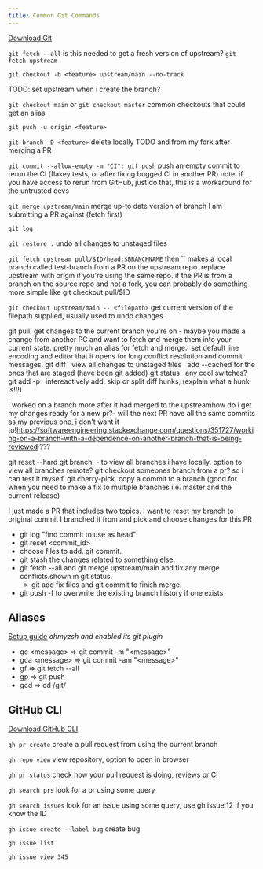 ```yaml
---
title: Common Git Commands
---
```


[Download Git](https://git-scm.com/downloads)

`git fetch --all`
  is this needed to get a fresh version of upstream? `git fetch upstream`

`git checkout -b <feature> upstream/main --no-track`

TODO: set upstream when i create the branch?

`git checkout main` or `git checkout master`
  common checkouts that could get an alias

`git push -u origin <feature>`

`git branch -D <feature>`
  delete locally TODO and from my fork after merging a PR

`git commit --allow-empty -m "CI"; git push`
  push an empty commit to rerun the CI (flakey tests, or after fixing bugged CI in another PR)
  note: if you have access to rerun from GitHub, just do that, this is a workaround for the untrusted devs

`git merge upstream/main`
  merge up-to date version of branch I am submitting a PR against (fetch first)

`git log`

`git restore .`
  undo all changes to unstaged files

  <!-- maybe use a `git stash` command if I want to reapply the unstaged changes -->

`git fetch upstream pull/$ID/head:$BRANCHNAME` then ``
  makes a local branch called test-branch from a PR on the upstream repo. replace upstream with origin if you're using the same repo. if the PR is from a branch on the source repo and not a fork, you can probably do something more simple like git checkout pull/$ID

`git checkout upstream/main -- <filepath>`
  get current version of the filepath supplied, usually used to undo changes.

git pull  get changes to the current branch you're on - maybe you made a change from another PC and want to fetch and merge them into your current state. pretty much an alias for fetch and merge. 
set default line encoding and editor that it opens for long conflict resolution and commit messages.
git diff   view all changes to unstaged files   add --cached for the ones that are staged (have been git added)
git status   any cool switches?
git add -p   intereactively add, skip or split diff hunks, (explain what a hunk is!!!)

i worked on a branch more after it had merged to the upstreamhow do i get my changes ready for a new pr?- will the next PR have all the same commits as my previous one, i don't want it to!https://softwareengineering.stackexchange.com/questions/351727/working-on-a-branch-with-a-dependence-on-another-branch-that-is-being-reviewed ???

git reset --hard
git branch  - to view all branches i have locally. option to view all branches remote?
git checkout someones branch from a pr? so i can test it myself.
git cherry-pick  copy a commit to a branch (good for when you need to make a fix to multiple branches i.e. master and the current release)

I just made a PR that includes two topics. I want to reset my branch to original commit I branched it from and pick and choose changes for this PR
- git log "find commit to use as head"
- git reset <commit_id>
- choose files to add. git commit.
- git stash the changes related to something else.
- git fetch --all and git merge upstream/main and fix any merge conflicts.shown in git status. 
  - git add fix files and git commit to finish merge.
- git push -f to overwrite the existing branch history if one exists

## Aliases

[Setup guide](https://catalins.tech/git-aliases-what-are-they-and-how-to-use-them)
_ohmyzsh and enabled its git plugin_

- gc \<message> => git commit -m "\<message>"
- gca \<message> => git commit -am "\<message>"
- gf => git fetch --all
- gp => git push
- gcd <repo> => cd /git/<repo>

## GitHub CLI

[Download GitHub CLI](https://cli.github.com)

`gh pr create`
  create a pull request from using the current branch

`gh repo view`
  view repository, option to open in browser

`gh pr status`
  check how your pull request is doing, reviews or CI

`gh search prs`
  look for a pr using some query

`gh search issues`
  look for an issue using some query, use gh issue 12 if you know the ID

`gh issue create --label bug`
  create bug

`gh issue list`

`gh issue view 345`
